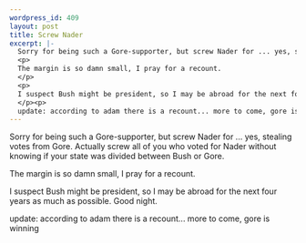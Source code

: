 ```yaml
--- 
wordpress_id: 409
layout: post
title: Screw Nader
excerpt: |-
  Sorry for being such a Gore-supporter, but screw Nader for ... yes, stealing votes from Gore.  Actually screw all of you who voted for Nader without knowing if your state was divided between Bush or Gore.
  <p>
  The margin is so damn small, I pray for a recount.
  </p>
  <p>
  I suspect Bush might be president, so I may be abroad for the next four years as much as possible.  Good night.
  </p><p>
  update: according to adam there is a recount... more to come, gore is winning</p>
---
```

Sorry for being such a Gore-supporter, but screw Nader for ... yes, stealing votes from Gore.  Actually screw all of you who voted for Nader without knowing if your state was divided between Bush or Gore.
<p>
The margin is so damn small, I pray for a recount.
</p>
<p>
I suspect Bush might be president, so I may be abroad for the next four years as much as possible.  Good night.
</p><p>
update: according to adam there is a recount... more to come, gore is winning</p>
